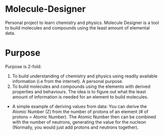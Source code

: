 # Molecule-Designer
Personal project to learn chemistry and physics. Molecule Designer is a tool to build molecules and compounds using the least amount of elemental data.

# Purpose
Purpose is 2-fold:
1. To build understanding of chemistry and physics using readily available information (i.e from the internet). A personal purpose.
2. To build molecules and compounds using the elements with derived properties and behaviours. The idea is to figure out what the least amount of information is needed for an element to build molecules.
 - A simple example of deriving values from data: You can derive the Atomic Number (Z) from the number of protons of an element (# of protons = Atomic Number). The Atomic Number then can be combined with the number of neutrons, generating the value for the nucleon (Normally, you would just add protons and neutrons together).
